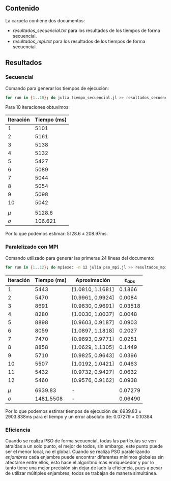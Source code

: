 ## Contenido
La carpeta contiene dos documentos:
- *resultados_secuencial.txt* para los resultados de los tiempos de forma secuencial.
- *resultados_mpi.txt* para los resultados de los tiempos de forma secuencial.

## Resultados
### Secuencial
Comando para generar los tiempos de ejecución:
```bash
for run in {1..10}; do julia tiempo_secuencial.jl >> resultados_secuencial.txt; done;
```
Para 10 iteraciones obtuvimos:

| Iteración | Tiempo (ms) |
| --------- | ----------- |
| 1         | 5101        |
| 2         | 5161        |
| 3         | 5138        |
| 4         | 5132        |
| 5         | 5427        |
| 6         | 5089        |
| 7         | 5044        |
| 8         | 5054        |
| 9         | 5098        |
| 10        | 5042        |
|           |             |
| $\mu$     | 5128.6      |
| $\sigma$  | 106.621     |

Por lo que podemos estimar: $5128.6 \pm 208.97 \text{ms}$.

### Paralelizado con MPI
Comando utilizado para generar las primeras 24 líneas del documento:
```bash
for run in {1..12}; do mpiexec -n 12 julia pso_mpi.jl >> resultados_mpi.txt; done;
```
| Iteración | Tiempo (ms) | Aproximación      | $\varepsilon_{abs}$ |
| --------- | ----------- | ----------------- | ------------------- |
| 1         | 5443        | [1.0810,  1.1681] | 0.1866              |
| 2         | 5470        | [0.9961,  0.9924] | 0.0084              |
| 3         | 8691        | [0.9830,  0.9691] | 0.03518             |
| 4         | 8280        | [1.0030,  1.0037] | 0.0048              |
| 5         | 8898        | [0.9603,  0.9187] | 0.0903              |
| 6         | 8059        | [1.0897,  1.1818] | 0.2027              |
| 7         | 7470        | [0.9893,  0.9771] | 0.0251              |
| 8         | 8858        | [1.0629,  1.1305] | 0.1449              |
| 9         | 5710        | [0.9825,  0.9643] | 0.0396              |
| 10        | 5507        | [1.0192,  1.0421] | 0.0463              |
| 11        | 5432        | [0.9732,  0.9427] | 0.0632              |
| 12        | 5460        | [0.9576,  0.9162] | 0.0938              |
|           |             |                   |                     |
| $\mu$     | 6939.83     | -                 | 0.07279             |
| $\sigma$  | 1481.5508   | -                 | 0.06490             |

Por lo que podemos estimar tiempos de ejecución de: $6939.83 \pm 2903.838 \text{ms}$ para el tiempo y un error absoluto de: $0.07279 \pm 0.10384$.

### Eficiencia
Cuando se realiza PSO de forma secuencial, todas las partículas se ven atraídas a un solo punto, el mejor de todos, sin embargo, este punto puede ser el menor local, no el global. Cuando se realiza PSO paralelizando *enjambres* cada enjambre puede encontrar diferentes mínimos globales sin afectarse entre ellos, esto hace el algorítmo más enriquecedor y por lo tanto tiene una mejor precisión sin dejar de lado la eficiencia, pues a pesar de utilizar múltiples enjambres, todos se trabajan de manera simultánea.

